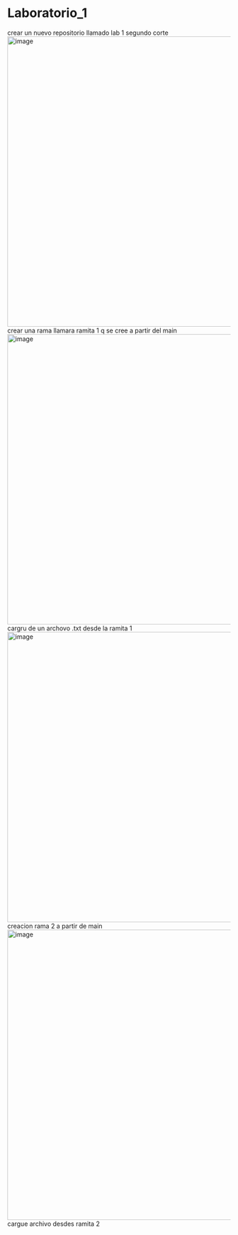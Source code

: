 # Laboratorio_1
crear un nuevo repositorio llamado lab 1 segundo corte 
<img width="1366" height="655" alt="image" src="https://github.com/user-attachments/assets/34241a08-ac7f-4765-9613-bd8c60216993" />
crear una rama llamara ramita 1 q se cree a partir del main
<img width="1366" height="655" alt="image" src="https://github.com/user-attachments/assets/b18f719e-0ecc-4a46-8e79-b508123ce63b" />
cargru de un archovo  .txt desde la ramita 1
<img width="1366" height="655" alt="image" src="https://github.com/user-attachments/assets/7f132cf1-56f7-4872-8664-35ae30192d8a" />
creacion rama 2 a partir de main
<img width="1366" height="655" alt="image" src="https://github.com/user-attachments/assets/7c6e4c9a-e42f-403d-9875-5bb627211a0f" />
cargue archivo desdes ramita 2
